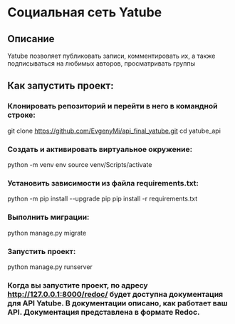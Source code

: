 # Социальная сеть Yatube

## Описание
Yatube позволяет публиковать записи, комментировать их, а также подписываться на любимых авторов, просматривать группы

## Как запустить проект:
### Клонировать репозиторий и перейти в него в командной строке:

git clone https://github.com/EvgenyMi/api_final_yatube.git
cd yatube_api
### Cоздать и активировать виртуальное окружение:

python -m venv env
source venv/Scripts/activate
### Установить зависимости из файла requirements.txt:

python -m pip install --upgrade pip
pip install -r requirements.txt
### Выполнить миграции:

python manage.py migrate
### Запустить проект:

python manage.py runserver


### Когда вы запустите проект, по адресу  http://127.0.0.1:8000/redoc/ будет доступна документация для API Yatube. В документации описано, как работает ваш API. Документация представлена в формате Redoc.